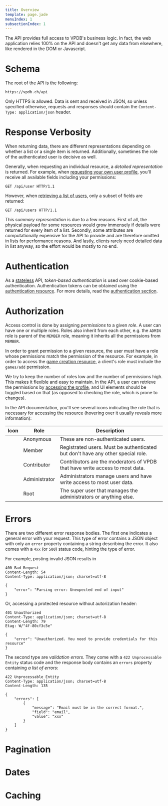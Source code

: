 ```yaml
---
title: Overview
template: page.jade
menuIndex: 1
subsectionIndex: 1
---
```


The API provides full access to VPDB's business logic. In fact, the web 
application relies 100% on the API and doesn't get any data from elsewhere, 
like rendered in the DOM or Javascript.


# Schema

The root of the API is the following:

	https://vpdb.ch/api

Only HTTPS is allowed. Data is sent and received in JSON, so unless specified 
otherwise, requests and responses should contain the 
`Content-Type: application/json` header.


# Response Verbosity

When returning data, there are different representations depending on whether a
list or a single item is returned. Additionally, sometimes the role of the 
authenticated user is decisive as well.
 
Generally, when requesting an individual resource, a *detailed representation*
is returned. For example, when [requesting your own user profile][api-profile],
you'll receive all available fields including your permissions:

	GET /api/user HTTP/1.1

However, when [retrieving a list of users][api-users], only a subset of fields
are returned:

	GET /api/users HTTP/1.1

This *summary representation* is due to a few reasons. First of all, the 
physical payload for some resources would grow immensely if details were 
returned for every item of a list. Secondly, some attributes are 
computationally expensive for the API to provide and are therefore omitted in
lists for performance reasons. And lastly, clients rarely need detailed data in
list anyway, so the effort would be mostly to no end.


# Authentication

As a [stateless][stateless] API, *token-based authentication* is used over 
cookie-based authentication. Authentication tokens can be obtained using the 
[authentication resource][api-auth]. For more details, read the
[authentication section][auth].

# Authorization

Access control is done by assigning *permissions* to a given *role*. A user can
have one or multiple roles. Roles also inherit from each other, e.g. the 
`ADMIN` role is parent of the `MEMBER` role, meaning it inherits all the 
permissions from `MEMBER`.

In order to grant permission to a given resource, the user must have a role
whose permissions match the permission of the resource. For example, in order
to access the [game creation resource][api-game-add], a client's role must 
include the `games/add` permission.

We try to keep the number of roles low and the number of permissions high. This
makes it flexible and easy to maintain. In the API, a user can retrieve the
permissions by [accessing the profile][api-profile], and UI elements should be 
toggled based on that (as opposed to checking the role, which is prone to 
changes).

In the API documentation, you'll see several icons indicating the role that is 
necessary for accessing the resource (hovering over it usually reveals more 
information):

| Icon                                            | Role          | Description
|-------------------------------------------------|---------------|------------
| <i class="icon icon-globe color-primary"></i>   | Anonymous     | These are non-authenticated users.
| <i class="icon icon-user color-primary"></i>    | Member        | Registrated users. Must be authenticated but don't have any other special role.
| <i class="icon icon-diamond color-primary"></i> | Contributor   | Contributors are the moderators of VPDB that have write access to most data.
| <i class="icon icon-badge color-primary"></i>   | Administrator | Administrators manage users and have write access to most user data.
| <i class="icon icon-crown color-primary"></i>   | Root          | The super user that manages the administrators or anything else.


# Errors

There are two different error response bodies. The first one indicates a 
general error with your request. This type of error contains a JSON object with
only an `error` property containing a string describing the error. It also 
comes with a `4xx` (or `500`) status code, hinting the type of error.

For example, posting invalid JSON results in 

	400 Bad Request
	Content-Length: 54
	Content-Type: application/json; charset=utf-8
	
	{
		"error": "Parsing error: Unexpected end of input"
	}

Or, accessing a protected resource without autorization header:

	401 Unauthorized
	Content-Type: application/json; charset=utf-8
	Content-Length: 79
	Etag: W/"4f-80cf3c5e"
	
	{
		"error": "Unauthorized. You need to provide credentials for this resource"
	}

The second type are *validation errors*. They come with a 
`422 Unprocessable Entity` status code and the response body contains an 
`errors` property containing *a list of errors*:

	422 Unprocessable Entity
	Content-Type: application/json; charset=utf-8
	Content-Length: 135
	
	{
		"errors": [
			{
				"message": "Email must be in the correct format.",
				"field": "email",
				"value": "xxx"
			}
		]
	}

# Pagination

# Dates

# Caching



[api-users]: api://core/get/users
[api-auth]: api://core/authenticate
[api-profile]: api://core/get/user
[api-game-add]: api://core/post/games
[auth]: /api/authentication
[stateless]: http://en.wikipedia.org/wiki/Stateless_protocol